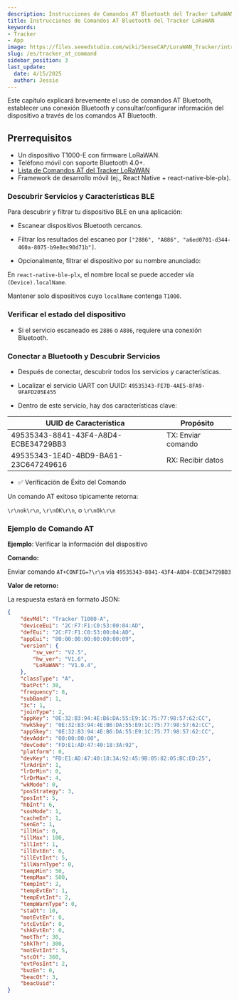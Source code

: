 ```yaml
---
description: Instrucciones de Comandos AT Bluetooth del Tracker LoRaWAN
title: Instrucciones de Comandos AT Bluetooth del Tracker LoRaWAN
keywords:
- Tracker
- App
image: https://files.seeedstudio.com/wiki/SenseCAP/LoraWAN_Tracker/intro-e.webp
slug: /es/tracker_at_command
sidebar_position: 3
last_update:
  date: 4/15/2025
  author: Jessie
---
```


Este capítulo explicará brevemente el uso de comandos AT Bluetooth, establecer una conexión Bluetooth y consultar/configurar información del dispositivo a través de los comandos AT Bluetooth.


## Prerrequisitos

- Un dispositivo T1000-E con firmware LoRaWAN.
- Teléfono móvil con soporte Bluetooth 4.0+.
- [Lista de Comandos AT del Tracker LoRaWAN](https://files.seeedstudio.com/wiki/SenseCAP/LoraWAN_Tracker/LoRaWAN%20Tracker%20AT%20Command.pdf)
- Framework de desarrollo móvil (ej., React Native + react-native-ble-plx).

### Descubrir Servicios y Características BLE

Para descubrir y filtrar tu dispositivo BLE en una aplicación:

* Escanear dispositivos Bluetooth cercanos.
* Filtrar los resultados del escaneo por `["2886", "A886", "a6ed0701-d344-460a-8075-b9e8ec90d71b"]`. 

* Opcionalmente, filtrar el dispositivo por su nombre anunciado:

 En `react-native-ble-plx`, el nombre local se puede acceder vía `(Device).localName`.

 Mantener solo dispositivos cuyo `localName` contenga `T1000`.

### Verificar el estado del dispositivo

* Si el servicio escaneado es `2886` o `A886`, requiere una conexión Bluetooth.  

### Conectar a Bluetooth y Descubrir Servicios

* Después de conectar, descubrir todos los servicios y características.


* Localizar el servicio UART con UUID:
`49535343-FE7D-4AE5-8FA9-9FAFD205E455` 

* Dentro de este servicio, hay dos características clave:

|UUID de Característica|Propósito|
|--|--|
|49535343-8841-43F4-A8D4-ECBE34729BB3|	TX: Enviar comando|
|49535343-1E4D-4BD9-BA61-23C647249616|	RX: Recibir datos|


* ✅ Verificación de Éxito del Comando

 Un comando AT exitoso típicamente retorna:

 `\r\nok\r\n`, `\r\nOK\r\n`, o `\r\nOk\r\n`


### Ejemplo de Comando AT

**Ejemplo**: Verificar la información del dispositivo


**Comando:**

Enviar comando `AT+CONFIG=?\r\n` vía `49535343-8841-43F4-A8D4-ECBE34729BB3`  


**Valor de retorno:**

La respuesta estará en formato JSON:


```json
{
	"devMdl": "Tracker T1000-A",
	"deviceEui": "2C:F7:F1:C0:53:00:04:AD",
	"defEui": "2C:F7:F1:C0:53:00:04:AD",
	"appEui": "80:00:00:00:00:00:00:09",
	"version": {
		"sw_ver": "V2.5",
		"hw_ver": "V1.6",
		"LoRaWAN": "V1.0.4",
	},
	"classType": "A",
	"batPct": 38,
	"frequency": 8,
	"subBand": 1,
	"3c": 1,
	"joinType": 2,
	"appKey": "0E:32:B3:94:4E:B6:DA:55:E9:1C:75:77:98:57:62:CC",
	"nwkSkey": "0E:32:B3:94:4E:B6:DA:55:E9:1C:75:77:98:57:62:CC",
	"appSkey": "0E:32:B3:94:4E:B6:DA:55:E9:1C:75:77:98:57:62:CC",
	"devAddr": "00:00:00:00",
	"devCode": "FD:E1:AD:47:40:18:3A:92",
	"platform": 0,
	"devKey": "FD:E1:AD:47:40:18:3A:92:45:9B:05:82:05:BC:ED:25",
	"lrAdrEn": 1,
	"lrDrMin": 0,
	"lrDrMax": 4,
	"wkMode": 0,
	"posStrategy": 3,
	"posInt": 5,
	"hbInt": 6,
	"sosMode": 1,
	"cacheEn": 1,
	"senEn": 1,
	"illMin": 0,
	"illMax": 100,
	"illInt": 1,
	"illEvtEn": 0,
	"illEvtInt": 5,
	"illWarnType": 0,
	"tempMin": 50,
	"tempMax": 500,
	"tempInt": 2,
	"tempEvtEn": 1,
	"tempEvtInt": 2,
	"tempWarnType": 0,
	"staOt": 10,
	"motEvtEn": 0,
	"stcEvtEn": 0,
	"shkEvtEn": 0,
	"motThr": 30,
	"shkThr": 300,
	"motEvtInt": 5,
	"stcOt": 360,
	"evtPosInt": 2,
	"buzEn": 0,
	"beacOt": 3,
	"beacUuid": 
}
```